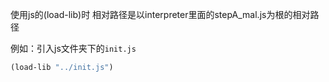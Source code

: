 
使用js的(load-lib)时
相对路径是以interpreter里面的stepA_mal.js为根的相对路径

例如：引入js文件夹下的`init.js`
```lisp
(load-lib "../init.js")
```